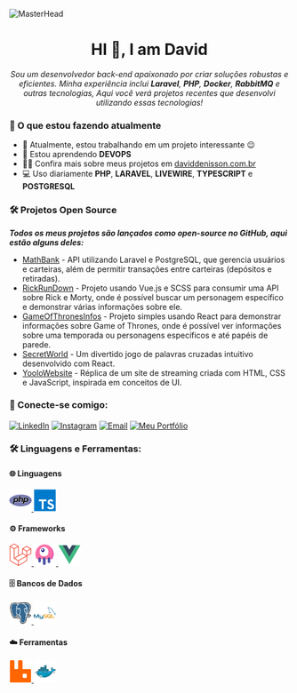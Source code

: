 ![MasterHead](https://i.pinimg.com/originals/02/01/1e/02011ec8554277b8c70bf22fb192123c.gif)

<h1 align="center">HI 👋, I am David</h1>

<p align="center">
  <em>Sou um desenvolvedor back-end apaixonado por criar soluções robustas e eficientes. Minha experiência inclui <strong>Laravel</strong>, <strong>PHP</strong>, <strong>Docker</strong>, <strong>RabbitMQ</strong> e outras tecnologias,  Aqui você verá projetos recentes que desenvolvi utilizando essas tecnologias!</em>
</p>

### 💼 O que estou fazendo atualmente
- 🔭 Atualmente, estou trabalhando em um projeto interessante :wink:
- 🌱 Estou aprendendo <strong>DEVOPS</strong>
- 👨‍💻 Confira mais sobre meus projetos em [daviddenisson.com.br](https://daviddenisson.com.br/#projects)
- 💻 Uso diariamente <strong>PHP</strong>, <strong>LARAVEL</strong>, <strong>LIVEWIRE</strong>, <strong>TYPESCRIPT</strong> e <strong>POSTGRESQL</strong>

### 🛠️ Projetos Open Source
***Todos os meus projetos são lançados como open-source no GitHub, aqui estão alguns deles:***
- [MathBank](https://github.com/DaviProgramming/mathbank) - API utilizando Laravel e PostgreSQL, que gerencia usuários e carteiras, além de permitir transações entre carteiras (depósitos e retiradas).
- [RickRunDown](https://github.com/DaviProgramming/rickrundown) - Projeto usando Vue.js e SCSS para consumir uma API sobre Rick e Morty, onde é possível buscar um personagem específico e demonstrar várias informações sobre ele.
- [GameOfThronesInfos](https://github.com/DaviProgramming/GameOfThrones-React-Website) - Projeto simples usando React para demonstrar informações sobre Game of Thrones, onde é possível ver informações sobre uma temporada ou personagens específicos e até papéis de parede.
- [SecretWorld](https://github.com/DaviProgramming/secretword-reactproject) - Um divertido jogo de palavras cruzadas intuitivo desenvolvido com React.
- [YooloWebsite](https://github.com/DaviProgramming/Yoolo-Site-for-movies-and-series) - Réplica de um site de streaming criada com HTML, CSS e JavaScript, inspirada em conceitos de UI.

### 🤝 Conecte-se comigo:
<p align="left">
  <a href="https://www.linkedin.com/in/davidoliveiradev/" target="blank"><img align="center" src="https://raw.githubusercontent.com/dmhendricks/signature-social-icons/master/icons/round-flat-filled/50px/linkedin.png" alt="LinkedIn" height="40" width="40" /></a>
  <a href="https://instagram.com/asdavidoliveira" target="blank"><img align="center" src="https://raw.githubusercontent.com/dmhendricks/signature-social-icons/master/icons/round-flat-filled/50px/instagram.png" alt="Instagram" height="40" width="40" /></a>
  <a href="mailto:daviddenisson2014@gmail.com" target="blank"><img align="center" src="https://raw.githubusercontent.com/dmhendricks/signature-social-icons/master/icons/round-flat-filled/50px/mail.png" alt="Email" height="40" width="40" /></a>
  <a href="https://david-portfolio-plum.vercel.app/" target="blank"><img align="center" src="https://raw.githubusercontent.com/dmhendricks/signature-social-icons/master/icons/round-flat-filled/50px/website.png" alt="Meu Portfólio" height="40" width="40" /></a>
</p>

### 🛠️ Linguagens e Ferramentas:

#### 🌐 Linguagens
<p align="left"> 
    <a href="https://www.php.net/" target="_blank" rel="noreferrer">
        <img src="https://raw.githubusercontent.com/devicons/devicon/master/icons/php/php-original.svg" alt="PHP" width="40" height="40" />
    </a>
    <a href="https://www.typescriptlang.org/" target="_blank" rel="noreferrer">
        <img src="https://raw.githubusercontent.com/devicons/devicon/master/icons/typescript/typescript-original.svg" alt="TypeScript" width="40" height="40" />
    </a>
</p>

#### ⚙️ Frameworks
<p align="left"> 
    <a href="https://laravel.com/" target="_blank" rel="noreferrer">
        <img src="https://raw.githubusercontent.com/devicons/devicon/ca28c779441053191ff11710fe24a9e6c23690d6/icons/laravel/laravel-original.svg" alt="Laravel" width="40" height="40" />
    </a>
    <a href="https://livewire.laravel.com/" target="_blank">
        <img src="https://raw.githubusercontent.com/devicons/devicon/ca28c779441053191ff11710fe24a9e6c23690d6/icons/livewire/livewire-original.svg" alt="Livewire" width="40" height="40" />
    </a>
    <a href="https://vuejs.org/" target="_blank" rel="noreferrer">
        <img src="https://raw.githubusercontent.com/devicons/devicon/1119b9f84c0290e0f0b38982099a2bd027a48bf1/icons/vuejs/vuejs-original.svg" alt="Vue.js" width="40" height="40" />
    </a>
</p>

#### 🗄️ Bancos de Dados
<p align="left"> 
    <a href="https://www.postgresql.org/" target="_blank" rel="noreferrer">
        <img src="https://raw.githubusercontent.com/devicons/devicon/ca28c779441053191ff11710fe24a9e6c23690d6/icons/postgresql/postgresql-original.svg" alt="PostgreSQL" width="40" height="40" />
    </a>
    <a href="https://www.mysql.com/" target="_blank" rel="noreferrer"> 
        <img src="https://raw.githubusercontent.com/devicons/devicon/master/icons/mysql/mysql-original-wordmark.svg" alt="MySQL" width="40" height="40" /> 
    </a>
</p>

#### ☁️ Ferramentas
<p align="left"> 
    <a href="https://www.rabbitmq.com/" target="_blank" rel="noreferrer">
        <img src="https://raw.githubusercontent.com/devicons/devicon/ca28c779441053191ff11710fe24a9e6c23690d6/icons/rabbitmq/rabbitmq-original.svg" alt="RabbitMQ" width="40" height="40" />
    </a>
    <a href="https://www.docker.com/" target="_blank" rel="noreferrer">
        <img src="https://raw.githubusercontent.com/devicons/devicon/ca28c779441053191ff11710fe24a9e6c23690d6/icons/docker/docker-original.svg" width="40" height="40" />
    </a>
</p>

